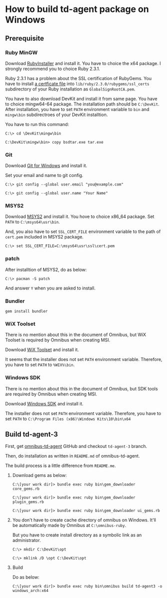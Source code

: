 How to build td-agent package on Windows
========================================

Prerequisite
------------

### Ruby MinGW

Download [RubyInstaller](http://rubyinstaller.org/downloads/) and install it.
You have to choice the x64 package.
I strongly recommend you to choice Ruby 2.3.1.

Ruby 2.3.1 has a problem about the SSL certification of RubyGems.
You have to install [a certficate file](https://raw.githubusercontent.com/ruby/ruby/ruby_2_3/lib/rubygems/ssl_certs/GlobalSignRootCA.pem) into `lib/ruby/2.3.0/rubygems/ssl_certs` subdirectory of your Ruby installation as `GlobalSignRootCA.pem`.

You have to also download DevKit and install it from same page.
You have to choice mingw64-64 package.
The installation path should be `C:\DevKit`.
After installation, you have to set `PATH` environment variable to `bin` and `mingw\bin` subdirectroes of your DevKit installtion.

You have to run this command:

    C:\> cd \DevKit\mingw\bin

    C:\DevKit\mingw\bin> copy bsdtar.exe tar.exe
    

### Git

Download [Git for Windows](https://git-for-windows.github.io/) and install it.

Set your email and name to git config.

    C:\> git config --global user.email "you@example.com"
    
    C:\> git config --global user.name "Your Name"
    

### MSYS2

Download [MSYS2](http://msys2.github.io/) and install it.
You hove to choice x86_64 package.
Set `PATH` to `C:\msys64\usr\bin`.

And, you also have to set `SSL_CERT_FILE` environment variable to the path of `cert.pem` included in MSYS2 package.

    C:\> set SSL_CERT_FILE=C:\msys64\usr\ssl\cert.pem
    

### patch

After installtion of MSYS2, do as below:

    C:\> pacman -S patch

And answer `Y` when you are asked to install.

### Bundler

    gem install bundler

### WiX Toolset

There is no mention about this in the document of Omnibus, but WiX Toolset is required by Omnibus when creating MSI.

Download [WiX Toolset](http://wixtoolset.org/releases/) and install it.

It seems that the installer does not set `PATH` environment variable.
Therefore, you have to set `PATH` to `%WIX%\bin`.

### Windows SDK

There is no mention about this in the document of Omnibus, but SDK tools are required by Omnibus when creating MSI.

Download [Windows SDK](https://developer.microsoft.com/windows/downloads/windows-10-sdk) and install it.

The installer does not set `PATH` environment variable.
Therefore, you have to set `PATH` to `C:\Program Files (x86)\Windows Kits\10\bin\x64`



Build td-agent-3
----------------

First, get [omnibus-td-agent](https://github.com/treasure-data/omnibus-td-agent) GitHub and checkout `td-agent-3` branch.

Then, do installation as written in `README.md` of omnibus-td-agent.

The build process is a little difference from `README.me`.

1. Download gems as below:

       C:\[your work dir]> bundle exec ruby bin\gem_downloader core_gems.rb
       
       C:\[your work dir]> bundle exec ruby bin\gem_downloader plugin_gems.rb
       
       C:\[your work dir]> bundle exec ruby bin\gem_downloader ui_gems.rb
       

2. You don't have to create cache directory of omnibus on Windows.
   It'll be automatically made by Omnibus at `C:\omnibus-ruby`.

   But you have to create install directory as a symbolic link as an administrator.

       C:\> mkdir C:\DevKit\opt
       
       C:\> mklink /D \opt C:\DevKit\opt
       

3. Build

   Do as below:

       C:\[your work dir]> bundle exec ruby bin\omnibus build td-agent3 -o windows_arch:x64
       

